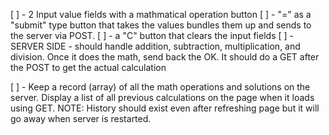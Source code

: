 [ ] - 2 Input value fields with a mathmatical operation button
[ ] - "=" as a "submit" type button that takes the values bundles them up and sends to the server via POST.
[ ] - a "C" button that clears the input fields
[ ] - SERVER SIDE - should handle addition, subtraction, multiplication, and division. Once it does the math, send back the OK. It should do a GET after the POST to get the actual calculation

[ ] - Keep a record (array) of all the math operations and solutions on the server. Display a list of all previous calculations on the page when it loads using GET.
NOTE: History should exist even after refreshing page but it will go away when server is restarted.
